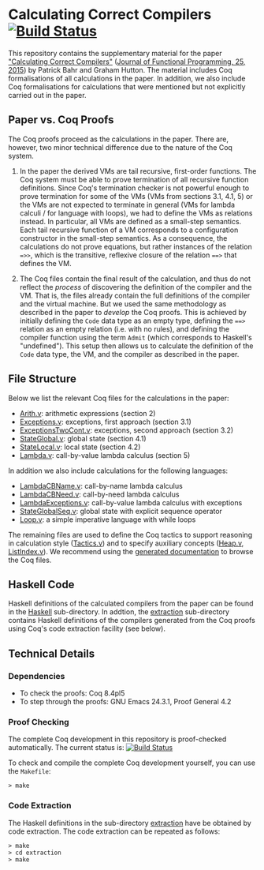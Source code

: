 # Calculating Correct Compilers [![Build Status](https://travis-ci.org/pa-ba/calc-comp.svg?branch=master)](https://travis-ci.org/pa-ba/calc-comp)

This repository contains the supplementary material for the paper
["Calculating Correct Compilers"](docs/paper.pdf)
([Journal of Functional Programming, 25, 2015](http://dx.doi.org/10.1017/S0956796815000180))
by Patrick Bahr and Graham Hutton.  The material includes Coq
formalisations of all calculations in the paper. In addition, we also
include Coq formalisations for calculations that were mentioned but
not explicitly carried out in the paper.

## Paper vs. Coq Proofs


The Coq proofs proceed as the calculations in the paper. There are,
however, two minor technical difference due to the nature of the Coq
system.

  1. In the paper the derived VMs are tail recursive, first-order
     functions. The Coq system must be able to prove termination of
     all recursive function definitions. Since Coq's termination
     checker is not powerful enough to prove termination for some of
     the VMs (VMs from sections 3.1, 4.1, 5) or the VMs are not
     expected to terminate in general (VMs for lambda calculi / for
     language with loops), we had to define the VMs as relations
     instead. In particular, all VMs are defined as a small-step
     semantics. Each tail recursive function of a VM corresponds to a
     configuration constructor in the small-step semantics. As a
     consequence, the calculations do not prove equations, but rather
     instances of the relation `=>>`, which is the transitive,
     reflexive closure of the relation `==>` that defines the VM.

  2. The Coq files contain the final result of the calculation, and
     thus do not reflect the *process* of discovering the definition
     of the compiler and the VM. That is, the files already contain
     the full definitions of the compiler and the virtual machine. But
     we used the same methodology as described in the paper to
     *develop* the Coq proofs. This is achieved by initially defining
     the `Code` data type as an empty type, defining the `==>`
     relation as an empty relation (i.e. with no rules), and defining
     the compiler function using the term `Admit` (which corresponds
     to Haskell's "undefined"). This setup then allows us to calculate
     the definition of the `Code` data type, the VM, and the compiler
     as described in the paper.

## File Structure


Below we list the relevant Coq files for the calculations in the
paper:

 - [Arith.v](Arith.v): arithmetic expressions (section 2)
 - [Exceptions.v](Exceptions.v): exceptions, first approach (section 3.1)
 - [ExceptionsTwoCont.v](ExceptionsTwoCont.v): exceptions, second
   approach (section 3.2)
 - [StateGlobal.v](StateGlobal.v): global state (section 4.1)
 - [StateLocal.v](StateLocal.v): local state (section 4.2)
 - [Lambda.v](Lambda.v): call-by-value lambda calculus (section 5)

In addition we also include calculations for the following languages:

 - [LambdaCBName.v](LambdaCBName.v): call-by-name lambda calculus
 - [LambdaCBNeed.v](LambdaCBNeed.v): call-by-need lambda calculus
 - [LambdaExceptions.v](LambdaExceptions.v): call-by-value lambda
   calculus with exceptions
 - [StateGlobalSeq.v](StateGlobalSeq.v): global state with explicit
   sequence operator
 - [Loop.v](Loop.v): a simple imperative language with while loops

The remaining files are used to define the Coq tactics to support
reasoning in calculation style ([Tactics.v](Tactics.v)) and to specify
auxiliary concepts ([Heap.v](Heap.v), [ListIndex.v](ListIndex.v)). We
recommend using the
[generated documentation](http://pa-ba.github.io/calc-comp/doc/toc.html)
to browse the Coq files.

## Haskell Code


Haskell definitions of the calculated compilers from the paper can be
found in the [Haskell](Haskell) sub-directory. In addtion, the
[extraction](extraction) sub-directory contains Haskell definitions of
the compilers generated from the Coq proofs using Coq's code
extraction facility (see below).

## Technical Details


### Dependencies

- To check the proofs: Coq 8.4pl5
- To step through the proofs: GNU Emacs 24.3.1, Proof General 4.2

### Proof Checking

The complete Coq development in this repository is proof-checked
automatically. The current status is:
[![Build Status](https://travis-ci.org/pa-ba/calc-comp.svg?branch=master)](https://travis-ci.org/pa-ba/calc-comp)

To check and compile the complete Coq development yourself, you can
use the `Makefile`:

```shell
> make
```

### Code Extraction

The Haskell definitions in the sub-directory [extraction](extraction)
have be obtained by code extraction. The code extraction can be
repeated as follows:

```shell
> make
> cd extraction
> make
```
